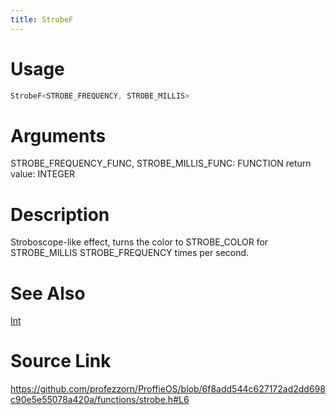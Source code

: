 ```yaml
---
title: StrobeF
---
```


# Usage
```cpp
StrobeF<STROBE_FREQUENCY, STROBE_MILLIS>
```

# Arguments
STROBE_FREQUENCY_FUNC, STROBE_MILLIS_FUNC: FUNCTION
return value: INTEGER

# Description
Stroboscope-like effect, turns the color to STROBE_COLOR for STROBE_MILLIS
STROBE_FREQUENCY times per second.

# See Also
[Int](/config/functions/Int.html)

# Source Link
https://github.com/profezzorn/ProffieOS/blob/6f8add544c627172ad2dd698c90e5e55078a420a/functions/strobe.h#L6
